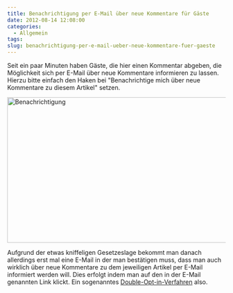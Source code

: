 ```yaml
---
title: Benachrichtigung per E-Mail über neue Kommentare für Gäste
date: 2012-08-14 12:08:00
categories:
  - Allgemein
tags:
slug: benachrichtigung-per-e-mail-ueber-neue-kommentare-fuer-gaeste
---
```

Seit ein paar Minuten haben Gäste, die hier einen Kommentar abgeben, die Möglichkeit sich per E-Mail über neue Kommentare informieren zu lassen. Hierzu bitte einfach den Haken bei "Benachrichtige mich über neue Kommentare zu diesem Artikel" setzen.

<img alt="Benachrichtigung" src="/files/benachrichtigung_gaeste.png" style="width: 621px; height: 336px;">

Aufgrund der etwas kniffeligen Gesetzeslage bekommt man danach allerdings erst mal eine E-Mail in der man bestätigen muss, dass man auch wirklich über neue Kommentare zu dem jeweiligen Artikel per E-Mail informiert werden will. Dies erfolgt indem man auf den in der E-Mail genannten Link klickt. Ein sogenanntes [Double-Opt-in-Verfahren](http://de.wikipedia.org/wiki/Opt-in "Double-Opt-in-Verfahren") also.
